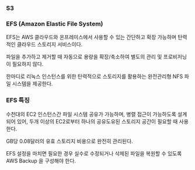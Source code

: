 ### S3



### EFS (Amazon Elastic File System)

EFS는 AWS 클라우드와 온프레미스에서 사용할 수 있는 간단하고 확장 가능하며 탄력적인 클라우드 스토리지 서비스이다.

파일을 추가하고 제거할 때 자동으로 용량을 확장/축소하여 별도의 관리 및 프로비저닝이 필요하지 않다. 

한마디로 리눅스 인스턴스를 위한 탄력적으로 스토리지를 활용하는 완전관리형 NFS 파일 시스템을 제공한다.

### EFS 특징


수천대의 EC2 인스턴스간 파일 시스템 공유가 가능하며, 병렬 접근이 가능하도록 설계되어 있어, 두개 이상의 EC2로부터 하나의 공유도유된 스토리지 공간이 필요할 때 사용한다.

GB당 0.08달러의 유효 스토리지 비용으로 완전히 관리된다.

EFS 설정을 마치면 필요한 경우 실수로 수정되거나 삭제된 파일을 복원할 수 있도록 AWS Backup 을 구성해야 한다. 
